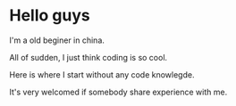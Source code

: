 # Hello guys

I'm a old beginer in china.

All of sudden, I just think coding is so cool. 

Here is where I start without any code knowlegde.

It's very welcomed if somebody share experience with me.
